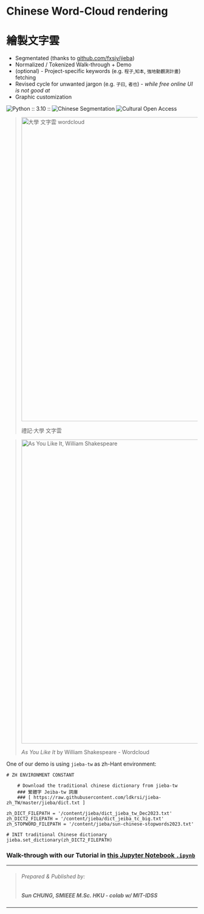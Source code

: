 # Chinese Word-Cloud rendering 
# 繪製文字雲
- Segmentated (thanks to [github.com/fxsjy/jieba](https://github.com/fxsjy/jieba))
- Normalized / Tokenized Walk-through + Demo
- (optional) - Project-specific keywords (e.g. `程子`,`知本`, `強地動觀測計畫`) fetching
- Revised cycle for unwanted jargon (e.g. `子曰`, `者也`) - *while free online UI is not good at*
- Graphic customization

![Python :: 3.10 ::](https://img.shields.io/badge/Python-3.10-blue)
![Chinese Segmentation](https://img.shields.io/badge/中文-Chinese%20Segmentation-darkgreen)
![Cultural Open Access](https://img.shields.io/badge/Cultural%20OPEN%20ACCESS-F68212)
> <img src="https://github.com/ieee-sun/zh-word-cloud/assets/172009644/271cc6cb-28c6-45dd-ba29-759a6c304918" title="大學 文字雲 wordcloud" width=800>
>
> 禮記·大學 文字雲

> <img src="https://github.com/ieee-sun/zh-word-cloud/assets/172009644/4efe528d-9059-4ff9-94c9-2b4737fb8cf8" title="As You Like It, William Shakespeare" width=800>
>
> *As You Like It* by William Shakespeare - Wordcloud

One of our demo is using `jieba-tw`  as zh-Hant environment:
```
# ZH ENVIRONMENT CONSTANT

    # Download the traditional chinese dictionary from jieba-tw
    ### 繁體字 Jeiba-tw 詞庫
    ### [ https://raw.githubusercontent.com/ldkrsi/jieba-zh_TW/master/jieba/dict.txt ]

zh_DICT_FILEPATH = '/content/jieba/dict_jieba_tw_Dec2023.txt'
zh_DICT2_FILEPATH = '/content/jieba/dict_jeiba_tc_big.txt'
zh_STOPWORD_FILEPATH = '/content/jieba/sun-chinese-stopwords2023.txt'

# INIT traditional Chinese dictionary
jieba.set_dictionary(zh_DICT2_FILEPATH)
```
### Walk-through with our Tutorial in [this Jupyter Notebook `.ipynb` ](https://github.com/ieee-sun/zh-word-cloud/blob/3336cc77a529cd57d76b46f3cd2db69eea3f3f44/zh_vocab_clould.ipynb)

---
> ###### Prepared & Published by:
> ##### Sun CHUNG, *SMIEEE* M.Sc. HKU - *colab w/ MIT-IDSS*
---
